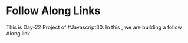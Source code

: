 # Follow Along Links
 This is Day-22 Project of #Javascript30. In this , we are building a follow Along link
